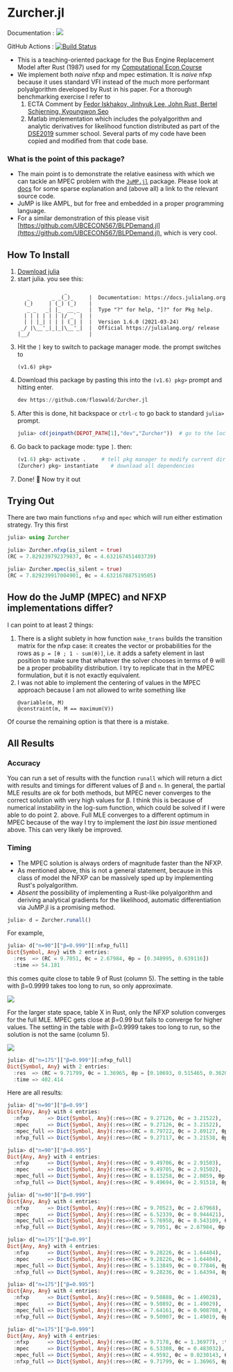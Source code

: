 
# Zurcher.jl

Documentation : [![](https://img.shields.io/badge/docs-dev-blue.svg)](https://floswald.github.io/Zurcher.jl/dev)

GitHub Actions : [![Build Status](https://github.com/floswald/Zurcher.jl/workflows/CI/badge.svg)](https://github.com/floswald/Zurcher.jl/actions?query=workflow%3ACI+branch%3Amain)

* This is a teaching-oriented package for the Bus Engine Replacement Model after Rust (1987) used for my [Computational Econ Course](https://floswald.github.io/NumericalMethods/)
* We implement both _naive_ nfxp and mpec estimation. It is _naive_ nfxp because it uses standard VFI instead of the much more performant polyalgorithm developed by Rust in his paper. For a thorough benchmarking exercise I refer to 
    1. ECTA Comment by [Fedor Iskhakov, Jinhyuk Lee, John Rust, Bertel Schjerning, Kyoungwon Seo](https://www.econometricsociety.org/publications/econometrica/2016/01/01/comment-“constrained-optimization-approaches-estimation)
    1. Matlab implementation which includes the polyalgorithm and analytic derivatives for likelihood function distributed as part of the [DSE2019](https://github.com/dseconf/DSE2019/tree/master/02_DDC_SchjerningIskhakov/code/zurcher) summer school. Several parts of my code have been copied and modified from that code base.

### What is the point of this package?

* The main point is to demonstrate the relative easiness with which we can tackle an MPEC problem with the [`JuMP.jl`](https://jump.dev) package. Please look at [docs](https://floswald.github.io/Zurcher.jl/dev) for some sparse explanation and (above all) a link to the relevant source code.
* JuMP is like AMPL, but for free and embedded in a proper programming language. 
* For a similar demonstration of this please visit [https://github.com/UBCECON567/BLPDemand.jl](https://github.com/UBCECON567/BLPDemand.jl), which is very cool.

## How To Install

1. [Download julia](https://julialang.org/downloads/)
2. start julia. you see this:
    ```
                   _
       _       _ _(_)_     |  Documentation: https://docs.julialang.org
      (_)     | (_) (_)    |
       _ _   _| |_  __ _   |  Type "?" for help, "]?" for Pkg help.
      | | | | | | |/ _` |  |
      | | |_| | | | (_| |  |  Version 1.6.0 (2021-03-24)
     _/ |\__'_|_|_|\__'_|  |  Official https://julialang.org/ release
    |__/                   |
    ```
3. Hit the `]` key to switch to package manager mode. the prompt switches to 
    ```
    (v1.6) pkg>
    ```
4. Download this package by pasting this into the `(v1.6) pkg>` prompt and hitting enter. 
    ```julia
    dev https://github.com/floswald/Zurcher.jl
    ```
5. After this is done, hit backspace or `ctrl-c` to go back to standard `julia>` prompt.
    ```julia
    julia> cd(joinpath(DEPOT_PATH[1],"dev","Zurcher"))  # go to the location of Zurcher
    ```
6. Go back to package mode: type `]`. then:
    ```julia
    (v1.6) pkg> activate .     # tell pkg manager to modify current directory
    (Zurcher) pkg> instantiate    # download all dependencies
    ```
7. Done! :tada: Now try it out


## Trying Out

There are two main functions `nfxp` and `mpec` which will run either estimation strategy. Try this first

```julia
julia> using Zurcher

julia> Zurcher.nfxp(is_silent = true)
(RC = 7.829239792379837, θc = 4.632167451403739)

julia> Zurcher.mpec(is_silent = true)
(RC = 7.829239917004901, θc = 4.632167887519505)
```

## How do the JuMP (MPEC) and NFXP implementations differ?

I can point to at least 2 things:

1. There is a slight sublety in how function `make_trans` builds the transition matrix for the nfxp case: it creates the vector or probabilities for the rows as `p = [θ ; 1 - sum(θ)]`, i.e. it adds a safety element in last position to make sure that whatever the solver chooses in terms of θ will be a proper probability distribution. I try to replicate that in the MPEC formulation, but it is not exactly equivalent. 
2. I was not able to implement the centering of values in the MPEC approach because I am not allowed to write something like
    ```
    @variable(m, M)
    @constraint(m, M == maximum(V))
    ```

Of course the remaining option is that there is a mistake.

## All Results

### Accuracy

You can run a set of results with the function `runall` which will return a dict with results and timings for different values of β and `n`. In general, the partial MLE results are ok for both methods, but MPEC never converges to the correct solution with very high values for β. I think this is because of numerical instability in the log-sum function, which could be solved if I were able to do point 2. above. Full MLE converges to a different optimum in MPEC because of the way I try to implement the _last bin issue_ mentioned above. This can very likely be improved.

### Timing

* The MPEC solution is always orders of magnitude faster than the NFXP.
* As mentioned above, this is not a general statement, because in this class of model the NFXP can be massively sped up by implementing Rust's polyalgorithm. 
* *Absent* the possibility of implementing a Rust-like polyalgorithm and deriving analytical gradients for the likelihood, automatic differentiation via JuMP.jl is a promising method. 

```julia
julia> d = Zurcher.runall()
```

For example, 

```julia
julia> d["n=90"]["β=0.999"][:nfxp_full]
Dict{Symbol, Any} with 2 entries:
  :res  => (RC = 9.7051, θc = 2.67984, θp = [0.348995, 0.639116])
  :time => 54.181
```

this comes quite close to table 9 of Rust (column 5). The setting in the table with β=0.9999 takes too long to run, so only approximate.

![](Rust-table9.png)


For the larger state space, table X in Rust, only the NFXP solution converges for the full MLE. MPEC gets close at β=0.99 but fails to converge for higher values. The setting in the table with β=0.9999 takes too long to run, so the solution is not the same (column 5).

![](Rust-table10.png)


```julia
julia> d["n=175"]["β=0.999"][:nfxp_full]
Dict{Symbol, Any} with 2 entries:
  :res  => (RC = 9.71799, θc = 1.36965, θp = [0.10693, 0.515465, 0.362037, 0.0143426, 0.000858029])
  :time => 402.414
```

Here are all results:

```julia
julia> d["n=90"]["β=0.99"]
Dict{Any, Any} with 4 entries:
  :nfxp      => Dict{Symbol, Any}(:res=>(RC = 9.27126, θc = 3.21522), :time=>2.23572)
  :mpec      => Dict{Symbol, Any}(:res=>(RC = 9.27126, θc = 3.21522), :time=>0.135772)
  :mpec_full => Dict{Symbol, Any}(:res=>(RC = 8.79722, θc = 2.89127, θp = [0.34908, 0.639006, 0.0119135]), :time=>0.347827)
  :nfxp_full => Dict{Symbol, Any}(:res=>(RC = 9.27117, θc = 3.21538, θp = [0.348981, 0.639128]), :time=>7.04272)

julia> d["n=90"]["β=0.995"]
Dict{Any, Any} with 4 entries:
  :nfxp      => Dict{Symbol, Any}(:res=>(RC = 9.49706, θc = 2.91503), :time=>4.09659)
  :mpec      => Dict{Symbol, Any}(:res=>(RC = 9.49705, θc = 2.91502), :time=>0.13477)
  :mpec_full => Dict{Symbol, Any}(:res=>(RC = 8.13258, θc = 2.0859, θp = [0.349273, 0.638827, 0.0119004]), :time=>0.339474)
  :nfxp_full => Dict{Symbol, Any}(:res=>(RC = 9.49694, θc = 2.91518, θp = [0.348988, 0.639121]), :time=>11.2313)

julia> d["n=90"]["β=0.999"]
Dict{Any, Any} with 4 entries:
  :nfxp      => Dict{Symbol, Any}(:res=>(RC = 9.70523, θc = 2.67968), :time=>20.7043)
  :mpec      => Dict{Symbol, Any}(:res=>(RC = 6.52339, θc = 0.944421), :time=>0.139025)
  :mpec_full => Dict{Symbol, Any}(:res=>(RC = 5.76958, θc = 0.543109, θp = [0.349667, 0.638459, 0.0118736]), :time=>0.24028)
  :nfxp_full => Dict{Symbol, Any}(:res=>(RC = 9.7051, θc = 2.67984, θp = [0.348995, 0.639116]), :time=>56.6185)

julia> d["n=175"]["β=0.99"]
Dict{Any, Any} with 4 entries:
  :nfxp      => Dict{Symbol, Any}(:res=>(RC = 9.28226, θc = 1.64404), :time=>4.88497)
  :mpec      => Dict{Symbol, Any}(:res=>(RC = 9.28226, θc = 1.64404), :time=>0.170268)
  :mpec_full => Dict{Symbol, Any}(:res=>(RC = 5.13849, θc = 0.77846, θp = [0.0743879, 0.446249, 0.416163, 0.0246749, 0.00295022, 0.0355752]), :time=>38.…
  :nfxp_full => Dict{Symbol, Any}(:res=>(RC = 9.28236, θc = 1.64394, θp = [0.106926, 0.51546, 0.362044, 0.0143433, 0.000858095]), :time=>51.7586)

julia> d["n=175"]["β=0.995"]
Dict{Any, Any} with 4 entries:
  :nfxp      => Dict{Symbol, Any}(:res=>(RC = 9.50888, θc = 1.49028), :time=>11.727)
  :mpec      => Dict{Symbol, Any}(:res=>(RC = 9.50892, θc = 1.49029), :time=>0.226373)
  :mpec_full => Dict{Symbol, Any}(:res=>(RC = 7.64161, θc = 0.908708, θp = [0.107058, 0.515525, 0.361783, 0.0143501, 0.000886562, 0.000397098]), :time=>…
  :nfxp_full => Dict{Symbol, Any}(:res=>(RC = 9.50907, θc = 1.49019, θp = [0.106928, 0.515463, 0.36204, 0.0143429, 0.000858059]), :time=>117.805)

julia> d["n=175"]["β=0.999"]
Dict{Any, Any} with 4 entries:
  :nfxp      => Dict{Symbol, Any}(:res=>(RC = 9.7178, θc = 1.36977), :time=>62.5056)
  :mpec      => Dict{Symbol, Any}(:res=>(RC = 6.53308, θc = 0.483032), :time=>0.213384)
  :mpec_full => Dict{Symbol, Any}(:res=>(RC = 4.9592, θc = 0.0230143, θp = [0.107947, 0.5164, 0.360075, 0.0142959, 0.000885655, 0.000396517]), :time=>14…
  :nfxp_full => Dict{Symbol, Any}(:res=>(RC = 9.71799, θc = 1.36965, θp = [0.10693, 0.515465, 0.362037, 0.0143426, 0.000858029]), :time=>432.629)
```

